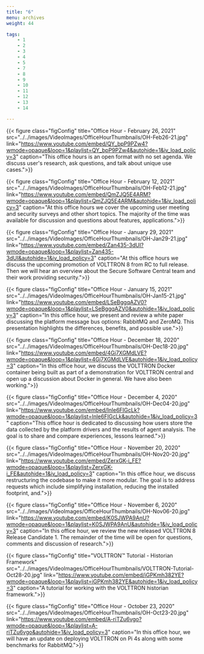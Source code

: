 ```yaml
---
title: "6"
menu: archives
weight: 44

tags: 
    - 1
    - 2
    - 3
    - 4
    - 5
    - 7
    - 8
    - 9
    - 10
    - 11
    - 12
    - 13
    - 14

---
```



{{< figure class="figConfig" title="Office Hour - February 26, 2021" src="../../images/VideoImages/OfficeHourThumbnails/OH-Feb26-21.jpg" link="https://www.youtube.com/embed/QY_bpP9PZw4?wmode=opaque&loop=1&playlist=QY_bpP9PZw4&autohide=1&iv_load_policy=3" caption="This office hours is an open format with no set agenda. We discuss user's research, ask questions, and talk about unique use cases.">}}

{{< figure class="figConfig" title="Office Hour - February 12, 2021" src="../../images/VideoImages/OfficeHourThumbnails/OH-Feb12-21.jpg" link="https://www.youtube.com/embed/QmZJQ5E4ARM?wmode=opaque&loop=1&playlist=QmZJQ5E4ARM&autohide=1&iv_load_policy=3" caption="At this office hours we cover the upcoming user meeting and security surveys and other short topics. The majority of the time was available for discussion and questions about features, applications.">}}

{{< figure class="figConfig" title="Office Hour - January 29, 2021" src="../../images/VideoImages/OfficeHourThumbnails/OH-Jan29-21.jpg" link="https://www.youtube.com/embed/Zan435-3dUI?wmode=opaque&loop=1&playlist=Zan435-3dUI&autohide=1&iv_load_policy=3" caption="At this office hours we discuss the upcoming promotion of VOLTTRON 8 from RC to full release. Then we will hear an overview about the Secure Software Central team and their work providing security.">}}

{{< figure class="figConfig" title="Office Hour - January 15, 2021" src="../../images/VideoImages/OfficeHourThumbnails/OH-Jan15-21.jpg" link="https://www.youtube.com/embed/LSeBggqAZV0?wmode=opaque&loop=1&playlist=LSeBggqAZV0&autohide=1&iv_load_policy=3" caption="In this office hour, we present and review a white paper discussing the platform message bus options: RabbitMQ and ZeroMQ. This presentation highlights the differences, benefits, and possible use.">}}

{{< figure class="figConfig" title="Office Hour - December 18, 2020" src="../../images/VideoImages/OfficeHourThumbnails/OH-Dec18-20.jpg" link="https://www.youtube.com/embed/4Gj7XGMdLVE?wmode=opaque&loop=1&playlist=4Gj7XGMdLVE&autohide=1&iv_load_policy=3" caption="In this office hour, we discuss the VOLTTRON Docker container being built as part of a demonstration for VOLTTRON central and open up a discussion about Docker in general. We have also been working.">}}

{{< figure class="figConfig" title="Office Hour - December 4, 2020" src="../../images/VideoImages/OfficeHourThumbnails/OH-Dec04-20.jpg" link="https://www.youtube.com/embed/Inle6FIGcLk?wmode=opaque&loop=1&playlist=Inle6FIGcLk&autohide=1&iv_load_policy=3" caption="This office hour is dedicated to discussing how users store the data collected by the platform drivers and the results of agent analysis. The goal is to share and compare experiences, lessons learned.">}}

{{< figure class="figConfig" title="Office Hour - November 20, 2020" src="../../images/VideoImages/OfficeHourThumbnails/OH-Nov20-20.jpg" link="https://www.youtube.com/embed/ZerxGK-i_FE?wmode=opaque&loop=1&playlist=ZerxGK-i_FE&autohide=1&iv_load_policy=3" caption="In this office hour, we discuss restructuring the codebase to make it more modular. The goal is to address requests which include simplifying installation, reducing the installed footprint, and.">}}

{{< figure class="figConfig" title="Office Hour - November 6, 2020" src="../../images/VideoImages/OfficeHourThumbnails/OH-Nov06-20.jpg" link="https://www.youtube.com/embed/K0SJWPA9AnU?wmode=opaque&loop=1&playlist=K0SJWPA9AnU&autohide=1&iv_load_policy=3" caption="In this office hour, we review the new released VOLTTRON 8 Release Candidate 1. The remainder of the time will be open for questions, comments and discussion of research.">}}

{{< figure class="figConfig" title="VOLTTRON™ Tutorial - Historian Framework" src="../../images/VideoImages/OfficeHourThumbnails/VOLTTRON-Tutorial-Oct28-20.jpg" link="https://www.youtube.com/embed/iGPKmh382YE?wmode=opaque&loop=1&playlist=iGPKmh382YE&autohide=1&iv_load_policy=3" caption="A tutorial for working with the VOLTTRON historian framework.">}}

{{< figure class="figConfig" title="Office Hour - October 23, 2020" src="../../images/VideoImages/OfficeHourThumbnails/OH-Oct23-20.jpg" link="https://www.youtube.com/embed/A-riTZu6vgo?wmode=opaque&loop=1&playlist=A-riTZu6vgo&autohide=1&iv_load_policy=3" caption="In this office hour, we will have an update on deploying VOLTTRON on Pi 4s along with some benchmarks for RabbitMQ.">}}
